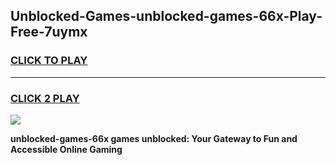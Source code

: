
## Unblocked-Games-unblocked-games-66x-Play-Free-7uymx
<h3>
<a href="https://premium76.site?title=unblocked-games-66x&ref=10A">CLICK TO PLAY</a></h3>
<hr>

<h3>
<a href="https://premium76.site?title=unblocked-games-66x&ref=10A">CLICK 2 PLAY</a>
  
</h3>

<a href="https://premium76.site?title=unblocked-games-66x&ref=10A"><img src="https://clearcache.store/games.png"></a>


**unblocked-games-66x games unblocked: Your Gateway to Fun and Accessible Online Gaming**
